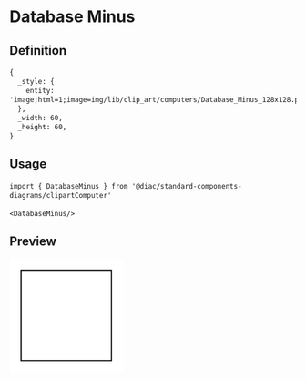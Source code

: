# Database Minus

## Definition

```
{
  _style: { 
    entity: 'image;html=1;image=img/lib/clip_art/computers/Database_Minus_128x128.pngstrokeColor=none;',
  },
  _width: 60,
  _height: 60,
}
```

## Usage

```
import { DatabaseMinus } from '@diac/standard-components-diagrams/clipartComputer'

<DatabaseMinus/>
```

## Preview

<img src="./database-minus.png" width="200"/>
